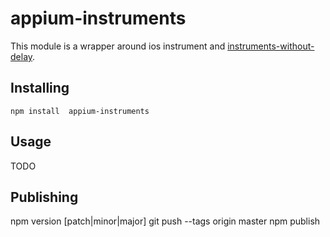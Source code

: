 appium-instruments
==================

This module is a wrapper around ios instrument and
[instruments-without-delay](https://github.com/facebook/instruments-without-delay).

## Installing

```
npm install  appium-instruments
```

## Usage

TODO

## Publishing

npm version [patch|minor|major]
git push --tags origin master
npm publish
